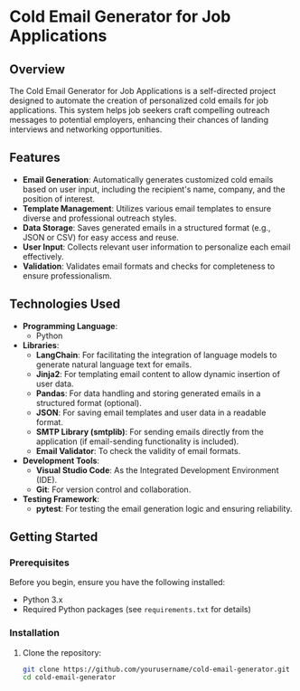 # Cold Email Generator for Job Applications

## Overview

The Cold Email Generator for Job Applications is a self-directed project designed to automate the creation of personalized cold emails for job applications. This system helps job seekers craft compelling outreach messages to potential employers, enhancing their chances of landing interviews and networking opportunities.

## Features

- **Email Generation**: Automatically generates customized cold emails based on user input, including the recipient's name, company, and the position of interest.
- **Template Management**: Utilizes various email templates to ensure diverse and professional outreach styles.
- **Data Storage**: Saves generated emails in a structured format (e.g., JSON or CSV) for easy access and reuse.
- **User Input**: Collects relevant user information to personalize each email effectively.
- **Validation**: Validates email formats and checks for completeness to ensure professionalism.

## Technologies Used

- **Programming Language**: 
  - Python
- **Libraries**:
  - **LangChain**: For facilitating the integration of language models to generate natural language text for emails.
  - **Jinja2**: For templating email content to allow dynamic insertion of user data.
  - **Pandas**: For data handling and storing generated emails in a structured format (optional).
  - **JSON**: For saving email templates and user data in a readable format.
  - **SMTP Library (smtplib)**: For sending emails directly from the application (if email-sending functionality is included).
  - **Email Validator**: To check the validity of email formats.
- **Development Tools**:
  - **Visual Studio Code**: As the Integrated Development Environment (IDE).
  - **Git**: For version control and collaboration.
- **Testing Framework**: 
  - **pytest**: For testing the email generation logic and ensuring reliability.

## Getting Started

### Prerequisites

Before you begin, ensure you have the following installed:

- Python 3.x
- Required Python packages (see `requirements.txt` for details)

### Installation

1. Clone the repository:

   ```bash
   git clone https://github.com/yourusername/cold-email-generator.git
   cd cold-email-generator
